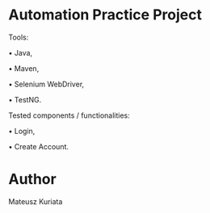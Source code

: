 
# Automation Practice Project


Tools:

• Java,

• Maven,

• Selenium WebDriver,

• TestNG.

Tested components / functionalities:

• Login,

• Create Account.


# Author
Mateusz Kuriata



